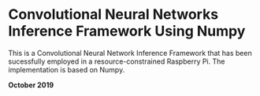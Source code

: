 # Convolutional Neural Networks Inference Framework Using Numpy
This is a Convolutional Neural Network Inference Framework that has been sucessfully employed in a resource-constrained Raspberry Pi. The implementation is based on Numpy.

**October 2019**
